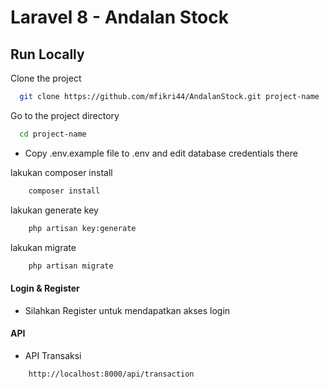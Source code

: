 # Laravel 8 - Andalan Stock

## Run Locally

Clone the project

```bash
  git clone https://github.com/mfikri44/AndalanStock.git project-name
```

Go to the project directory 

```bash
  cd project-name
```

-   Copy .env.example file to .env and edit database credentials there

lakukan composer install


```bash
    composer install
```

lakukan generate key

```bash
    php artisan key:generate
```

lakukan migrate

```bash
    php artisan migrate
```

#### Login & Register

-   Silahkan Register untuk mendapatkan akses login


#### API 

-   API Transaksi
```bash
    http://localhost:8000/api/transaction
```

